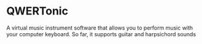 # QWERTonic
A virtual music instrument software that allows you to perform music with your computer keyboard.
So far, it supports guitar and harpsichord sounds